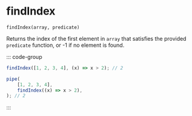 # findIndex

`findIndex(array, predicate)`

Returns the index of the first element in `array` that satisfies the provided `predicate` function, or -1 if no element is found.

::: code-group

```ts [data-first]
findIndex([1, 2, 3, 4], (x) => x > 2); // 2
```

```ts [data-last]
pipe(
    [1, 2, 3, 4],
    findIndex((x) => x > 2),
); // 2
```

:::
